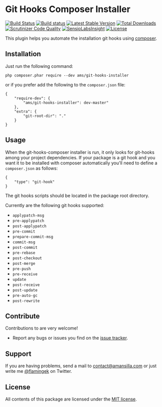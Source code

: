 Git Hooks Composer Installer
===========================
[![Build Status](https://travis-ci.org/amansilla/git-hooks-composer-installer.svg?branch=master)](https://travis-ci.org/amansilla/git-hooks-composer-installer)
[![Build status](https://ci.appveyor.com/api/projects/status/j8x3uj96yeajf7qj/branch/master?svg=true)](https://ci.appveyor.com/project/amansilla/git-hooks-composer-installer/branch/master)
[![Latest Stable Version](https://poser.pugx.org/ams/git-hooks-installer/v/stable)](https://packagist.org/packages/ams/git-hooks-installer)
[![Total Downloads](https://poser.pugx.org/ams/git-hooks-installer/downloads)](https://packagist.org/packages/ams/git-hooks-installer)
[![Scrutinizer Code Quality](https://scrutinizer-ci.com/g/amansilla/git-hooks-composer-installer/badges/quality-score.png?b=master)](https://scrutinizer-ci.com/g/amansilla/git-hooks-composer-installer/?branch=master)
[![SensioLabsInsight](https://insight.sensiolabs.com/projects/c1015283-d2e4-49b6-8094-b3187873e50e/mini.png)](https://insight.sensiolabs.com/projects/c1015283-d2e4-49b6-8094-b3187873e50e)
[![License](https://poser.pugx.org/ams/git-hooks-installer/license)](https://packagist.org/packages/ams/git-hooks-installer)

This plugin helps you automate the installation git hooks using [composer](https://github.com/composer/composer).

Installation
------------
Just run the following command:

    php composer.phar require --dev ams/git-hooks-installer

or if you prefer add the following to the `composer.json` file:

    {
        "require-dev": {
            "ams/git-hooks-installer": dev-master"
        },
        "extra": {
            "git-root-dir": "."
        }
    }

Usage
-----
When the git-hooks-composer installer is run, it only looks for git-hooks among your project dependencies. If your package
is a git hook and you want it to be installed with composer automatically you'll need to define a `composer.json` as follows:

    {
        "type": "git-hook"
    }
    
<aside class="warning">
The git hooks scripts should be located in the package root directory.
</aside>

Currently are the following git hooks supported:
* `applypatch-msg`
* `pre-applypatch`
* `post-applypatch`
* `pre-commit`
* `prepare-commit-msg`
* `commit-msg`
* `post-commit`
* `pre-rebase`
* `post-checkout`
* `post-merge`
* `pre-push`
* `pre-receive`
* `update`
* `post-receive`
* `post-update`
* `pre-auto-gc`
* `post-rewrite`


Contribute
----------

Contributions to are very welcome!

* Report any bugs or issues you find on the [issue tracker].

Support
-------

If you are having problems, send a mail to contact@amansilla.com or just write me [@flamingek] on Twitter.

License
-------

All contents of this package are licensed under the [MIT license].

[issue tracker]: https://github.com/amansilla/git-hooks-composer-installer/issues
[MIT license]: LICENSE
[@flamingek]: https://twitter.com/flamingek
